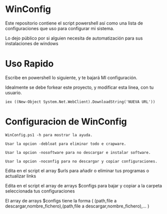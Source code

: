 # WinConfig
Este repositorio contiene el script powershell así como una lista de configuraciones que uso para configurar mi sistema. 

Lo dejo público por si alguien necesita de automatización para sus instalaciones de windows

# Uso Rapido
Escribe en powershell lo siguiente, y te bajará MI configuración.

Idealmente se debe forkear este proyecto, y modificar esta linea, con tu usuario.

    iex ((New-Object System.Net.WebClient).DownloadString('NUEVA URL'))

# Configuracion de WinConfig
    WinConfig.ps1 -h para mostrar la ayuda.

    Usar la opcion -debloat para eliminar todo e crapware.
    
    Usar la opcion -nosoftware para no descargar e instalar software.
    
    Usar la opcion -noconfig para no descargar y copiar configuraciones.
    

Edita en el script el array $urls para añadir o eliminar tus programas o actualizar links

Edita en el script el array de arrays $configs para bajar y copiar a la carpeta seleccionada tus configuraciones

El array de arrays $configs tiene la forma ( (path,file a descargar,nombre_fichero),(path,file a descargar,nombre_fichero),... )
